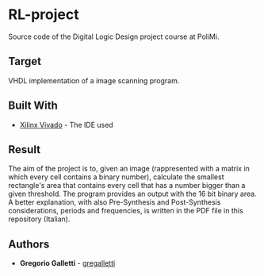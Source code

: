 # RL-project
Source code of the Digital Logic Design project course at PoliMi.

## Target
VHDL implementation of a image scanning program.

## Built With
* [Xilinx Vivado](https://www.xilinx.com/products/design-tools/vivado.html) - The IDE used

## Result
The aim of the project is to, given an image (rappresented with a matrix in which every cell contains a binary number), calculate the smallest rectangle's area that contains every cell that has a number bigger than a given threshold. 
The program provides an output with the 16 bit binary area. 
A better explanation, with also Pre-Synthesis and Post-Synthesis considerations, periods and frequencies, is written in the PDF file in this repository (Italian).

## Authors
* **Gregorio Galletti** - [gregalletti](https://github.com/gregalletti)
